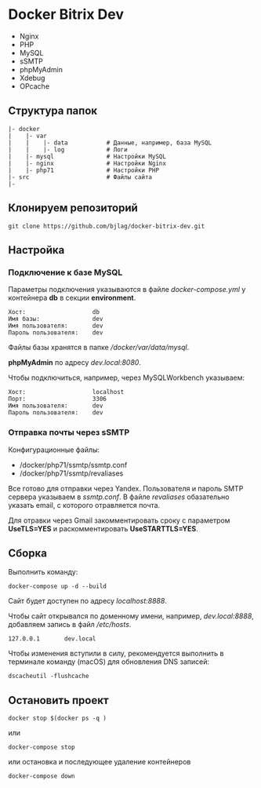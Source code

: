 # Docker Bitrix Dev

* Nginx
* PHP
* MySQL
* sSMTP
* phpMyAdmin 
* Xdebug
* OPcache

## Структура папок

```
|- docker  
|    |- var  
|    |    |- data           # Данные, например, база MySQL 
|    |    |- log            # Логи
|    |- mysql               # Настройки MySQL
|    |- nginx               # Настройки Nginx
|    |- php71               # Настройки PHP
|- src                      # Файлы сайта
|- 
```

## Клонируем репозиторий

````
git clone https://github.com/bjlag/docker-bitrix-dev.git
````

## Настройка

### Подключение к базе MySQL

Параметры подключения указываются в файле _docker-compose.yml_ у контейнера **db** в секции **environment**.

````
Хост:                   db
Имя базы:               dev
Имя пользователя:       dev
Пароль пользователя:    dev
````

Файлы базы хранятся в папке _/docker/var/data/mysql_.

**phpMyAdmin** по адресу _dev.local:8080_.

Чтобы подключиться, например, через MySQLWorkbench указываем:

````
Хост:                   localhost
Порт:                   3306
Имя пользователя:       dev
Пароль пользователя:    dev
````

### Отправка почты через sSMTP

Конфигурационные файлы:

* /docker/php71/ssmtp/ssmtp.conf
* /docker/php71/ssmtp/revaliases

Все готово для отправки через Yandex. Пользователя и пароль SMTP сервера указываем в _ssmtp.conf_. В файле _revaliases_ обазательно указать email, с которого отравляется почта. 

Для отравки через Gmail закомментировать сроку с параметром **UseTLS=YES** и раскомментировать **UseSTARTTLS=YES**.

## Сборка

Выполнить команду:

```
docker-compose up -d --build
```

Сайт будет доступен по адресу _localhost:8888_.

Чтобы сайт открывался по доменному имени, например, _dev.local:8888_, добавляем запись в файл _/etc/hosts_.

```
127.0.0.1       dev.local
```

Чтобы изменения вступили в силу, рекомендуется выполнить в терминале команду (macOS) для обновления DNS записей:

```
dscacheutil -flushcache
```

## Остановить проект

```
docker stop $(docker ps -q )
```

или

```
docker-compose stop
```

или остановка и последующее удаление контейнеров

```
docker-compose down
```